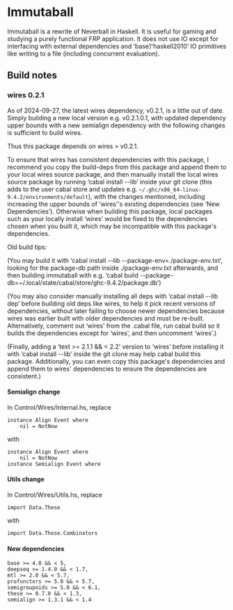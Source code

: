 # Immutaball

Immutaball is a rewrite of Neverball in Haskell.  It is useful for gaming and
studying a purely functional FRP application.  It does not use IO except for
interfacing with external dependencies and ‘base’/‘haskell2010’ IO primitives
like writing to a file (including concurrent evaluation).

## Build notes

### wires 0.2.1

As of 2024-09-27, the latest wires dependency, v0.2.1, is a little out of date.
Simply building a new local version e.g. v0.2.1.0.1, with updated dependency
upper bounds with a new semialign dependency with the following changes is
sufficient to build wires.

Thus this package depends on wires > v0.2.1.

To ensure that wires has consistent dependencies with this package, I recommend
you copy the build-deps from this package and append them to your local wires
source package, and then manually install the local wires source package by
running ‘cabal install --lib’ inside your git clone (this adds to the user
cabal store and updates e.g. `~/.ghc/x86_64-linux-9.4.2/environments/default`),
with the changes mentioned, including increasing the upper bounds of ‘wires’'s
existing dependencies (see ‘New Dependencies’).  Otherwise when building this
package, local packages such as your locally install ‘wires’ would be fixed to
the dependencies chosen when you built it, which may be incompatible with this
package's dependencies.

Old build tips:

(You may build it with ‘cabal install --lib --package-env=./package-env.txt’,
looking for the package-db path inside ./package-env.txt afterwards, and then
building immutaball with e.g.
‘cabal build --package-db=~/.local/state/cabal/store/ghc-9.4.2/package.db’)

(You may also consider manually installing all deps with ‘cabal install --lib
dep’ before building old deps like wires, to help it pick recent versions of
dependencies, without later failing to choose newer dependencies because wires
was earlier built with older dependencies and must be re-built.  Alternatively,
comment out ‘wires’ from the .cabal file, run cabal build so it builds the
dependencies except for ‘wires’, and then uncomment ‘wires’.)

(Finally, adding a ‘text >= 2.1.1 && < 2.2’ version to ‘wires’ before installing
it with ‘cabal install --lib’ inside the git clone may help cabal build this
package.  Additionally, you can even copy this package's dependencies and append them to
wires' dependencies to ensure the dependencies are consistent.)

#### Semialign change

In Control/Wires/Internal.hs, replace

```
instance Align Event where
    nil = NotNow
```

with

```
instance Align Event where
    nil = NotNow
instance Semialign Event where
```

#### Utils change

In Control/Wires/Utils.hs, replace

```
import Data.These
```

with

```
import Data.These.Combinators
```

#### New dependencies

```
base >= 4.8 && < 5,
deepseq >= 1.4.0 && < 1.7,
mtl >= 2.0 && < 5.7,
profunctors >= 5.0 && < 5.7,
semigroupoids >= 5.0 && < 6.1,
these >= 0.7.0 && < 1.3,
semialign >= 1.3.1 && < 1.4
```
